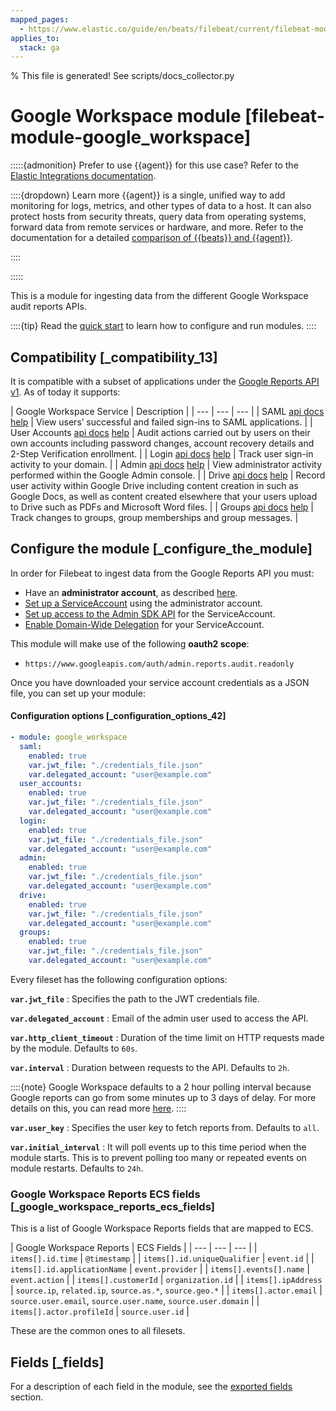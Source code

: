 ```yaml
---
mapped_pages:
  - https://www.elastic.co/guide/en/beats/filebeat/current/filebeat-module-google_workspace.html
applies_to:
  stack: ga
---
```


% This file is generated! See scripts/docs_collector.py

# Google Workspace module [filebeat-module-google_workspace]

:::::{admonition} Prefer to use {{agent}} for this use case?
Refer to the [Elastic Integrations documentation](integration-docs://reference/google_workspace/index.md).

::::{dropdown} Learn more
{{agent}} is a single, unified way to add monitoring for logs, metrics, and other types of data to a host. It can also protect hosts from security threats, query data from operating systems, forward data from remote services or hardware, and more. Refer to the documentation for a detailed [comparison of {{beats}} and {{agent}}](docs-content://reference/fleet/index.md).

::::


:::::


This is a module for ingesting data from the different Google Workspace audit reports APIs.

::::{tip}
Read the [quick start](/reference/filebeat/filebeat-installation-configuration.md) to learn how to configure and run modules.
::::



## Compatibility [_compatibility_13]

It is compatible with a subset of applications under the [Google Reports API v1](https://developers.google.com/admin-sdk/reports/v1/get-start/getting-started). As of today it supports:

| Google Workspace Service | Description |
| --- | --- | --- |
| SAML [api docs](https://developers.google.com/admin-sdk/reports/v1/appendix/activity/saml) [help](https://support.google.com/a/answer/7007375?hl=en&ref_topic=9027054) | View users’ successful and failed sign-ins to SAML applications. |
| User Accounts [api docs](https://developers.google.com/admin-sdk/reports/v1/appendix/activity/user-accounts) [help](https://support.google.com/a/answer/9022875?hl=en&ref_topic=9027054) | Audit actions carried out by users on their own accounts including password changes, account recovery details and 2-Step Verification enrollment. |
| Login [api docs](https://developers.google.com/admin-sdk/reports/v1/appendix/activity/login) [help](https://support.google.com/a/answer/4580120?hl=en&ref_topic=9027054) | Track user sign-in activity to your domain. |
| Admin [api docs](https://developers.google.com/admin-sdk/reports/v1/appendix/activity/admin-application-settings) [help](https://support.google.com/a/answer/4579579?hl=en&ref_topic=9027054) | View administrator activity performed within the Google Admin console. |
| Drive [api docs](https://developers.google.com/admin-sdk/reports/v1/appendix/activity/drive) [help](https://support.google.com/a/answer/4579696?hl=en&ref_topic=9027054) | Record user activity within Google Drive including content creation in such as Google Docs, as well as content created elsewhere that your users upload to Drive such as PDFs and Microsoft Word files. |
| Groups [api docs](https://developers.google.com/admin-sdk/reports/v1/appendix/activity/groups) [help](https://support.google.com/a/answer/6270454?hl=en&ref_topic=9027054) | Track changes to groups, group memberships and group messages. |


## Configure the module [_configure_the_module]

In order for Filebeat to ingest data from the Google Reports API you must:

* Have an **administrator account**, as described [here](https://developers.google.com/admin-sdk/reports/v1/guides/prerequisites).
* [Set up a ServiceAccount](https://support.google.com/workspacemigrate/answer/9222993?hl=en) using the administrator account.
* [Set up access to the Admin SDK API](https://developers.google.com/admin-sdk/reports/v1/guides/authorizing) for the ServiceAccount.
* [Enable Domain-Wide Delegation](https://developers.google.com/admin-sdk/reports/v1/guides/delegation) for your ServiceAccount.

This module will make use of the following **oauth2 scope**:

* `https://www.googleapis.com/auth/admin.reports.audit.readonly`

Once you have downloaded your service account credentials as a JSON file, you can set up your module:


#### Configuration options [_configuration_options_42]

```yaml
- module: google_workspace
  saml:
    enabled: true
    var.jwt_file: "./credentials_file.json"
    var.delegated_account: "user@example.com"
  user_accounts:
    enabled: true
    var.jwt_file: "./credentials_file.json"
    var.delegated_account: "user@example.com"
  login:
    enabled: true
    var.jwt_file: "./credentials_file.json"
    var.delegated_account: "user@example.com"
  admin:
    enabled: true
    var.jwt_file: "./credentials_file.json"
    var.delegated_account: "user@example.com"
  drive:
    enabled: true
    var.jwt_file: "./credentials_file.json"
    var.delegated_account: "user@example.com"
  groups:
    enabled: true
    var.jwt_file: "./credentials_file.json"
    var.delegated_account: "user@example.com"
```

Every fileset has the following configuration options:

**`var.jwt_file`**
:   Specifies the path to the JWT credentials file.

**`var.delegated_account`**
:   Email of the admin user used to access the API.

**`var.http_client_timeout`**
:   Duration of the time limit on HTTP requests made by the module. Defaults to `60s`.

**`var.interval`**
:   Duration between requests to the API. Defaults to `2h`.

::::{note}
Google Workspace defaults to a 2 hour polling interval because Google reports can go from some minutes up to 3 days of delay. For more details on this, you can read more [here](https://support.google.com/a/answer/7061566).
::::


**`var.user_key`**
:   Specifies the user key to fetch reports from. Defaults to `all`.

**`var.initial_interval`**
:   It will poll events up to this time period when the module starts. This is to prevent polling too many or repeated events on module restarts. Defaults to `24h`.


### Google Workspace Reports ECS fields [_google_workspace_reports_ecs_fields]

This is a list of Google Workspace Reports fields that are mapped to ECS.

| Google Workspace Reports | ECS Fields |
| --- | --- | --- |
| `items[].id.time` | `@timestamp` |
| `items[].id.uniqueQualifier` | `event.id` |
| `items[].id.applicationName` | `event.provider` |
| `items[].events[].name` | `event.action` |
| `items[].customerId` | `organization.id` |
| `items[].ipAddress` | `source.ip`, `related.ip`, `source.as.*`, `source.geo.*` |
| `items[].actor.email` | `source.user.email`, `source.user.name`, `source.user.domain` |
| `items[].actor.profileId` | `source.user.id` |

These are the common ones to all filesets.

## Fields [_fields]

For a description of each field in the module, see the [exported fields](/reference/filebeat/exported-fields-google_workspace.md) section.
